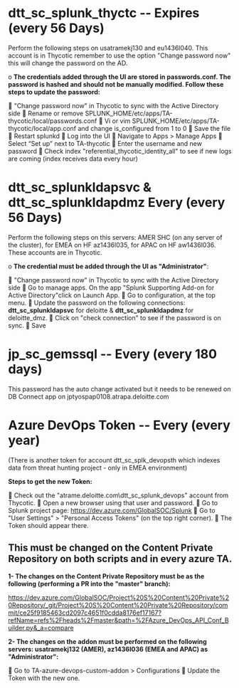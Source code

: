 # **dtt_sc_splunk_thyctc** -- Expires  (every 56 Days)
Perform the following steps on usatramekj130 and eu1436l040. This account is in Thycotic remember to use the option "Change password now" this will change the password on the AD.

o	**The credentials added through the UI are stored in passwords.conf. The password is hashed and should not be manually modified. Follow these steps to update the password:**

       "Change password now" in Thycotic to sync with the Active Directory side
	Rename or remove SPLUNK_HOME/etc/apps/TA-thycotic/local/passwords.conf
	Vi or vim SPLUNK_HOME/etc/apps/TA-thycotic/local/app.conf and change is_configured from 1 to 0
	Save the file
	Restart splunkd
	Log into the UI
	Navigate to Apps > Manage Apps
	Select “Set up” next to TA-thycotic
	Enter the username and new password
	Check index "referential_thycotic_identity_all" to see if new logs are coming (index receives data every hour)

# **dtt_sc_splunkldapsvc & dtt_sc_splunkldapdmz** Every (every 56 Days)
Perform the following steps on this servers: AMER SHC (on any server of the cluster), for EMEA on HF az1436l035, for APAC on HF aw1436l036. These accounts are in Thycotic.

o  **The credential must be added through the UI as "Administrator"**:

 "Change password now" in Thycotic to sync with the Active Directory side
 Go to manage apps. On the app "Splunk Supporting Add-on for Active Directory"click on Launch App.
 Go to configuration, at the top menu.
 Update the password on the following connections: **dtt_sc_splunkldapsvc** for deloitte & **dtt_sc_splunkldapdmz** for deloitte_dmz. 
 Click on "check connection" to see if the password is on sync.
 Save

# **jp_sc_gemssql -- Every (every 180 days)**

This password has the auto change activated but it needs to be renewed on DB Connect app on jptyospap0108.atrapa.deloitte.com

# **Azure DevOps Token** -- Every (every year)

(There is another token for account dtt_sc_splk_devopsth which indexes data from threat hunting project - only in EMEA environment)

**Steps to get the new Token:**

 Check out the "atrame.deloitte.com\dtt_sc_splunk_devops" account from Thycotic.
 Open a new browser using that user and password.
 Go to Splunk project page: https://dev.azure.com/GlobalSOC/Splunk
 Go to "User Settings" > "Personal Access Tokens" (on the top right corner).
 The Token should appear there. 

## This must be changed on the Content Private Repository on both scripts and in every azure TA.

**1- The changes on the Content Private Repository must be as the following (performing a PR into the "master" branch):**

https://dev.azure.com/GlobalSOC/Project%20S%20Content%20Private%20Repository/_git/Project%20S%20Content%20Private%20Repository/commit/ce25f9185463cd2097c4651f0cdda8176ef17167?refName=refs%2Fheads%2Fmaster&path=%2FAzure_DevOps_API_Conf_Builder.py&_a=compare

**2- The changes on the addon must be performed on the following servers: usatramekj132 (AMER), az1436l036 (EMEA and APAC) as "Administrator":**

 Go to TA-azure-devops-custom-addon > Configurations
 Update the Token with the new one.